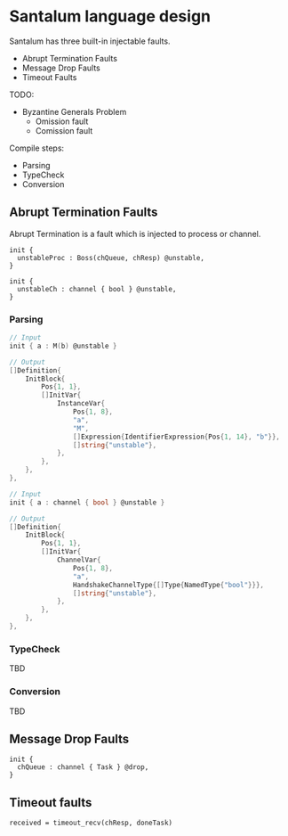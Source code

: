 # Santalum language design

Santalum has three built-in injectable faults.

- Abrupt Termination Faults
- Message Drop Faults
- Timeout Faults

TODO:

- Byzantine Generals Problem
  - Omission fault
  - Comission fault

Compile steps:

- Parsing
- TypeCheck
- Conversion

## Abrupt Termination Faults

Abrupt Termination is a fault which is injected to process or channel.

```
init {
  unstableProc : Boss(chQueue, chResp) @unstable,
}

init {
  unstableCh : channel { bool } @unstable,
}
```

### Parsing

```go
// Input
init { a : M(b) @unstable }

// Output
[]Definition{
	InitBlock{
		Pos{1, 1},
		[]InitVar{
			InstanceVar{
				Pos{1, 8},
				"a",
				"M",
				[]Expression{IdentifierExpression{Pos{1, 14}, "b"}},
				[]string{"unstable"},
			},
		},
	},
},
```

```go
// Input
init { a : channel { bool } @unstable }

// Output
[]Definition{
	InitBlock{
		Pos{1, 1},
		[]InitVar{
			ChannelVar{
				Pos{1, 8},
				"a",
				HandshakeChannelType{[]Type{NamedType{"bool"}}},
				[]string{"unstable"},
			},
		},
	},
},
```

### TypeCheck

TBD

### Conversion

TBD

## Message Drop Faults

```
init {
  chQueue : channel { Task } @drop,
}
```

## Timeout faults

```
received = timeout_recv(chResp, doneTask)
```
